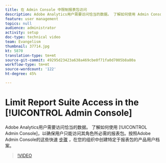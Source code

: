 ```yaml
---
title: 在 Admin Console 中限制报表包访问
description: Adobe Analytics用户需要访问恰当的数据。 了解如何使用 Admin Console，以确保用户只能访问其角色所必需的报表包。按照Adobe Admin Console的这些快速步骤，在您的组织中创建特定于报表包的产品用户档案。
feature: user management
topics: null
audience: administrator
activity: setup
doc-type: technical video
team: Evangelism
thumbnail: 37714.jpg
kt: 5870
translation-type: tm+mt
source-git-commit: 49295d23423a638a469cbe0f71fa0d7005b8a80a
workflow-type: tm+mt
source-wordcount: '122'
ht-degree: 45%

---
```



# Limit Report Suite Access in the [!UICONTROL Admin Console]

Adobe Analytics用户需要访问恰当的数据。 了解如何使用 [!UICONTROL Admin Console]，以确保用户只能访问其角色所必需的报表包。按照Adobe Admin Console的这些快速 [步骤](https://adminconsole.adobe.com/) ，在您的组织中创建特定于报表包的产品用户档案。

>[!VIDEO](https://video.tv.adobe.com/v/37714/?quality=12&learn=on)
